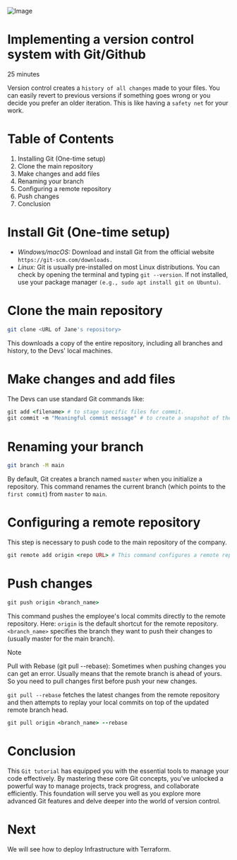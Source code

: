 ![Image](images/scene-with-diverse-young-people-being-digital-nomads-working-remotely-from-dreamy-locations.jpg)

# Implementing a version control system with Git/Github  

25 minutes

Version control creates a `history of all changes` made to your files. You can easily revert to previous versions if something goes wrong or you decide you prefer an older iteration. This is like having a `safety net` for your work.

# Table of Contents

1. Installing Git (One-time setup)
2. Clone the main repository
3. Make changes and add files
4. Renaming your branch
5. Configuring a remote repository
6. Push changes
7. Conclusion

# Install Git (One-time setup)

- *Windows/macOS:* Download and install Git from the official website `https://git-scm.com/downloads.`
- *Linux:* Git is usually pre-installed on most Linux distributions. You can check by opening the terminal and typing `git --version`. If not installed, use your package manager `(e.g., sudo apt install git on Ubuntu)`.

# Clone the main repository

```bash
git clone <URL of Jane's repository>
```

This downloads a copy of the entire repository, including all branches and history, to the Devs' local machines.

# Make changes and add files

The Devs can use standard Git commands like:

```ruby
git add <filename> # to stage specific files for commit.
git commit -m "Meaningful commit message" # to create a snapshot of their changes with a descriptive message
```

# Renaming your branch

```bash
git branch -M main
```

By default, Git creates a branch named `master` when you initialize a repository. This command renames the current branch (which points to the `first commit`) from `master` to `main`.

# Configuring a remote repository

This step is necessary to push code to the main repository of the company.

```ruby
git remote add origin <repo URL> # This command configures a remote repository.
```

# Push changes

```ruby
git push origin <branch_name>
```

This command pushes the employee's local commits directly to the remote repository. Here:
`origin` is the default shortcut for the remote repository.
`<branch_name>` specifies the branch they want to push their changes to (usually master for the main branch).

>[!Note]
> Pull with Rebase (git pull --rebase):
Sometimes when pushing changes you can get an error. Usually means that the remote branch is ahead of yours. So you need to pull changes first before push your new changes.

`git pull --rebase` fetches the latest changes from the remote repository and then attempts to replay your local commits on top of the updated remote branch head.

```ruby
git pull origin <branch_name> --rebase
```

# Conclusion

This `Git tutorial` has equipped you with the essential tools to manage your code effectively. By mastering these core Git concepts, you've unlocked a powerful way to manage projects, track progress, and collaborate efficiently. This foundation will serve you well as you explore more advanced Git features and delve deeper into the world of version control.

# Next

We will see how to deploy Infrastructure with Terraform.

